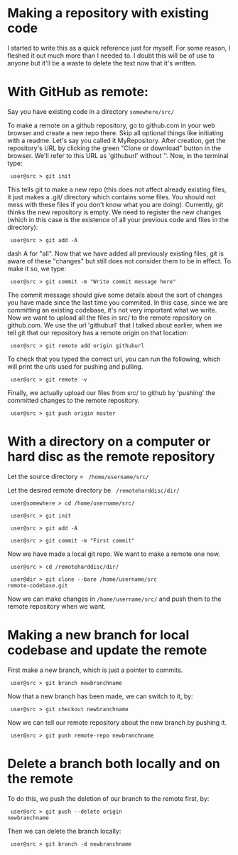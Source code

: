 # Making a repository with existing code

I started to write this as a quick reference just for myself. For some reason, I fleshed it out much more than I needed to. I doubt this will be of use to anyone but it'll be a waste to delete the text now that it's written.

# With GitHub as remote:

Say you have existing code in a directory <code>somewhere/src/</code>

To make a remote on a github repository, go to github.com in your web browser and create a new repo there. Skip all optional things like initiating with a readme. Let's say you called it MyRepository. After creation, get the repository's URL by clicking the green "Clone or download" button in the browser. We'll refer to this URL as 'githuburl' without ''. Now, in the terminal type:

<code> user@src > git init</code>

This tells git to make a new repo (this does not affect already existing files, it just makes a .git/ directory which contains some files. You should not mess with these files if you don't know what you are doing). Currently, git thinks the new repository is empty. We need to register the new changes (which in this case is the existence of all your previous code and files in the directory):
  
<code> user@src > git add -A</code>

dash A for "all". Now that we have added all previously existing files, git is aware of these "changes" but still does not consider them to be in effect. To make it so, we type:

<code> user@src > git commit -m "Write commit message here" </code>

The commit message should give some details about the sort of changes you have made since the last time you commited. In this case, since we are committing an existing codebase, it's not very important what we write. Now we want to upload all the files in src/ to the remote repository on github.com. We use the url 'githuburl' that I talked about earlier, when we tell git that our repository has a remote origin on that location:

<code> user@src > git remote add origin githuburl</code>

To check that you typed the correct url, you can run the following, which will print the urls used for pushing and pulling.

<code> user@src > git remote -v </code>

Finally, we actually upload our files from src/ to github by 'pushing' the committed changes to the remote repository.

<code> user@src > git push origin master</code>

# With a directory on a computer or hard disc as the remote repository
Let the source directory = <code> /home/username/src/ </code>

Let the desired remote directory be <code> /remoteharddisc/dir/ </code>

<code> user@somewhere > cd /home/username/src/ </code>

<code> user@src > git init </code>

<code> user@src > git add -A </code>

<code> user@src > git commit -m "First commit"</code>

Now we have made a local git repo. We want to make a remote one now.

<code> user@src > cd /remoteharddisc/dir/ </code>

<code> user@dir > git clone --bare /home/username/src remote-codebase.git</code>

Now we can make changes in <code>/home/username/src/</code> and push them to the remote repository when we want.

# Making a new branch for local codebase and update the remote

First make a new branch, which is just a pointer to commits.

<code> user@src > git branch newbranchname</code>

Now that a new branch has been made, we can switch to it, by:

<code> user@src > git checkout newbranchname</code>

Now we can tell our remote repository about the new branch by pushing it.

<code> user@src > git push remote-repo newbranchname</code>

# Delete a branch both locally and on the remote

To do this, we push the deletion of our branch to the remote first, by:

<code> user@src > git push --delete origin newbranchname</code>

Then we can delete the branch locally:

<code> user@src > git branch -d newbranchname</code>

